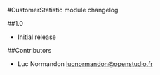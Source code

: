 #CustomerStatistic module changelog
 
 ##1.0
 
 - Initial release
 
 ##Contributors
 
 - Luc Normandon   <lucnormandon@openstudio.fr>